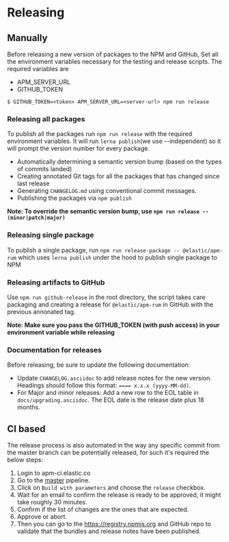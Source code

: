 # Releasing

## Manually

Before releasing a new version of packages to the NPM and GitHub, Set all the environment variables necessary for the testing and release scripts. The required variables are
- APM_SERVER_URL
- GITHUB_TOKEN

```
$ GITHUB_TOKEN=<token> APM_SERVER_URL=<server-url> npm run release
```

### Releasing all packages

To publish all the packages run `npm run release` with the required environment variables. It will run `lerna publish`(we use --independent) so it will prompt the version number for every package.

- Automatically determining a semantic version bump (based on the types of commits landed)
- Creating annotated Git tags for all the packages that has changed since last release
- Generating `CHANGELOG.md` using conventional commit messages.
- Publishing the packages via `npm publish`

**Note: To override the semantic version bump, use `npm run release -- (minor|patch|major)`**

### Releasing single package

To publish a single package, run `npm run release-package -- @elastic/apm-rum` which uses `lerna publish` under the hood to publish single package to NPM

### Releasing artifacts to GitHub

Use `npm run github-release` in the root directory, the script takes care packaging and creating a release for `@elastic/apm-rum` in GitHub with the previous annonated tag.

**Note: Make sure you pass the GITHUB_TOKEN (with push access) in your environment variable while releasing**

### Documentation for releases

Before releasing, be sure to update the following documentation:

- Update `CHANGELOG.asciidoc` to add release notes for the new version. Headings should follow this format: `==== x.x.x (yyyy-MM-dd)`.
- For Major and minor releases: Add a new row to the EOL table in `docs/upgrading.asciidoc`. The EOL date is the release date plus 18 months.

## CI based

The release process is also automated in the way any specific commit from the master branch can be potentially released, for such it's required the below steps:

1. Login to apm-ci.elastic.co
1. Go to the [master](https://apm-ci.elastic.co/job/apm-agent-rum/job/apm-agent-rum-mbp/job/master/) pipeline.
1. Click on `Build with parameters` and choose the `release` checkbox.
1. Wait for an email to confirm the release is ready to be approved, it might take roughly 30 minutes.
1. Confirm if the list of changes are the ones that are expected.
1. Approve or abort.
1. Then you can go to the https://registry.npmjs.org and GitHub repo to validate that the bundles and release notes have been published.